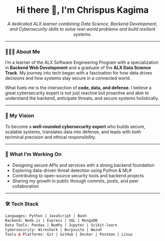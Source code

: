 <h1 align="center">Hi there 👋, I'm Chrispus Kagima</h1>

<p align="center">
  <em>A dedicated ALX learner combining Data Science, Backend Development, and Cybersecurity skills to solve real-world problems and build resilient systems.</em>
</p>

---

### 👨🏾‍💻 About Me

I’m a learner of the ALX Software Engineering Program with a specialization in **Backend Web Development** and a graduate of the **ALX Data Science Track**. My journey into tech began with a fascination for how data drives decisions and how systems stay secure in a connected world.

What fuels me is the intersection of **code, data, and defense**. I believe a great cybersecurity expert is not just reactive but proactive and able to understand the backend, anticipate threats, and secure systems holistically.

---

### 🎯 My Vision

To become a **well-rounded cybersecurity expert** who builds secure, scalable systems, translates data into defense, and leads with both technical precision and ethical responsibility.

---

### 🔧 What I’m Working On

- Designing secure APIs and services with a strong backend foundation
- Exploring data-driven threat detection using Python & ML#
- Contributing to open-source security tools and backend projects
- Sharing my growth in public through commits, posts, and peer collaboration

---

### 🛠 Tech Stack

```html
Languages: Python | JavaScript | Bash  
Backend: Node.js | Express | SQL | MongoDB  
Data Tools: Pandas | NumPy | Jupyter | Scikit-learn  
Cybersecurity: Wireshark | Burpsuite | Wazuh 
Tools & Platforms: Git | GitHub | Docker | Postman | Linux  





